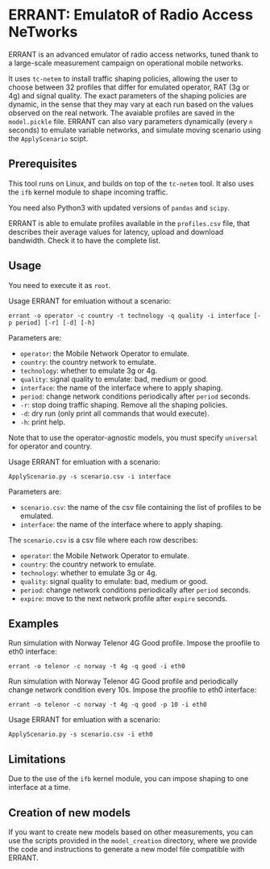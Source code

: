 ERRANT: EmulatoR of Radio Access NeTworks
=========================================

ERRANT is an advanced emulator of radio access networks, tuned thank to a large-scale measurement campaign on operational mobile networks.

It uses `tc-netem` to install traffic shaping policies, allowing the user to choose between 32 profiles that differ for emulated operator, RAT (3g or 4g) and signal quality. The exact parameters of the shaping policies are dynamic, in the sense that they may vary at each run based on the values observed on the real network. 
The avaiable profiles are saved in the `model.pickle` file. ERRANT can also vary parameters dynamically (every `n` seconds) to emulate variable networks, and simulate moving scenario using the `ApplyScenario` scipt. 

## Prerequisites

This tool runs on Linux, and builds on top of the `tc-netem` tool.
It also uses the `ifb` kernel module to shape incoming traffic.

You need also Python3 with updated versions of `pandas` and `scipy`.

ERRANT is able to emulate profiles available in the `profiles.csv` file, that describes their average values for latency, upload and download bandwidth. Check it to have the complete list.

## Usage

You need to execute it as `root`.

Usage ERRANT for emluation without a scenario:
```
errant -o operator -c country -t technology -q quality -i interface [-p period] [-r] [-d] [-h]
```

Parameters are:
* `operator`: the Mobile Network Operator to emulate.
* `country`: the country network to emulate.
* `technology`: whether to emulate 3g or 4g.
* `quality`: signal quality to emulate: bad, medium or good.
* `interface`: the name of the interface where to apply shaping.
* `period`: change network conditions periodically after `period` seconds.
* `-r`: stop doing traffic shaping. Remove all the shaping policies.
* `-d`: dry run (only print all commands that would execute).
* `-h`: print help.

Note that to use the operator-agnostic models, you must specify `universal` for operator and country.

Usage ERRANT for emluation with a scenario:
```
ApplyScenario.py -s scenario.csv -i interface
```
Parameters are:
* `scenario.csv`: the name of the csv file containing the list of profiles to be emulated.
* `interface`: the name of the interface where to apply shaping.

The `scenario.csv` is a csv file where each row describes:
* `operator`: the Mobile Network Operator to emulate.
* `country`: the country network to emulate.
* `technology`: whether to emulate 3g or 4g.
* `quality`: signal quality to emulate: bad, medium or good.
* `period`: change network conditions periodically after `period` seconds.
* `expire`: move to the next network profile after `expire` seconds.

## Examples

Run simulation with Norway Telenor 4G Good profile. Impose the proofile to eth0 interface:
```
errant -o telenor -c norway -t 4g -q good -i eth0 
```

Run simulation with Norway Telenor 4G Good profile and periodically change network condition every 10s. Impose the proofile to eth0 interface:
```
errant -o telenor -c norway -t 4g -q good -p 10 -i eth0 
```

Usage ERRANT for emluation with a scenario:
```
ApplyScenario.py -s scenario.csv -i eth0
```

## Limitations

Due to the use of the `ifb` kernel module, you can impose shaping to one interface at a time.

## Creation of new models

If you want to create new models based on other measurements, you can use the scripts provided in the `model_creation` directory, where we provide the code and instructions to generate a new model file compatible with ERRANT.
